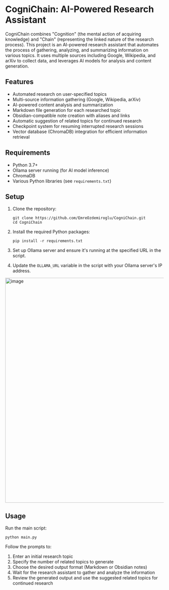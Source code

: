 # CogniChain: AI-Powered Research Assistant

CogniChain combines "Cognition" (the mental action of acquiring knowledge) and "Chain" (representing the linked nature of the research process). This project is an AI-powered research assistant that automates the process of gathering, analyzing, and summarizing information on various topics. It uses multiple sources including Google, Wikipedia, and arXiv to collect data, and leverages AI models for analysis and content generation.

## Features

- Automated research on user-specified topics
- Multi-source information gathering (Google, Wikipedia, arXiv)
- AI-powered content analysis and summarization
- Markdown file generation for each researched topic
- Obsidian-compatible note creation with aliases and links
- Automatic suggestion of related topics for continued research
- Checkpoint system for resuming interrupted research sessions
- Vector database (ChromaDB) integration for efficient information retrieval

## Requirements

- Python 3.7+
- Ollama server running (for AI model inference)
- ChromaDB
- Various Python libraries (see `requirements.txt`)

## Setup

1. Clone the repository:
   ```
   git clone https://github.com/EmreOzdemiroglu/CogniChain.git
   cd CogniChain
   ```

2. Install the required Python packages:
   ```
   pip install -r requirements.txt
   ```

3. Set up Ollama server and ensure it's running at the specified URL in the script.

4. Update the `OLLAMA_URL` variable in the script with your Ollama server's IP address.


<img width="714" alt="image" src="https://github.com/user-attachments/assets/f4f68f08-fb2b-4e3c-9d97-69193887a5bc">



## Usage

Run the main script:
  ```
python main.py
   ```

Follow the prompts to:
1. Enter an initial research topic
2. Specify the number of related topics to generate
3. Choose the desired output format (Markdown or Obsidian notes)
4. Wait for the research assistant to gather and analyze the information
5. Review the generated output and use the suggested related topics for continued research
